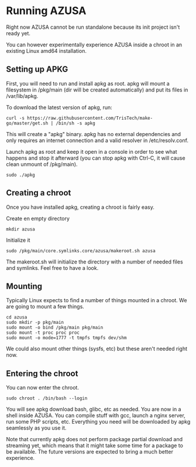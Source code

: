 # Running AZUSA

Right now AZUSA cannot be run standalone because its init project isn't ready yet.

You can however experimentally experience AZUSA inside a chroot in an existing Linux amd64 installation.

## Setting up APKG

First, you will need to run and install apkg as root. apkg will mount a filesystem in /pkg/main (dir will be created automatically) and put its files in /var/lib/apkg.

To download the latest version of apkg, run:

	curl -s https://raw.githubusercontent.com/TrisTech/make-go/master/get.sh | /bin/sh -s apkg

This will create a "apkg" binary. apkg has no external dependencies and only requires an internet connection and a valid resolver in /etc/resolv.conf.

Launch apkg as root and keep it open in a console in order to see what happens and stop it afterward (you can stop apkg with Ctrl-C, it will cause clean unmount of /pkg/main).

	sudo ./apkg

## Creating a chroot

Once you have installed apkg, creating a chroot is fairly easy.

Create en empty directory

	mkdir azusa

Initialize it

	sudo /pkg/main/core.symlinks.core/azusa/makeroot.sh azusa

The makeroot.sh will initialize the directory with a number of needed files and symlinks. Feel free to have a look.

## Mounting

Typically Linux expects to find a number of things mounted in a chroot. We are going to mount a few things.

	cd azusa
	sudo mkdir -p pkg/main
	sudo mount -o bind /pkg/main pkg/main
	sudo mount -t proc proc proc
	sudo mount -o mode=1777 -t tmpfs tmpfs dev/shm

We could also mount other things (sysfs, etc) but these aren't needed right now.

## Entering the chroot

You can now enter the chroot.

	sudo chroot . /bin/bash --login

You will see apkg download bash, glibc, etc as needed. You are now in a shell inside AZUSA. You can compile stuff with gcc, launch a nginx server, run some PHP scripts, etc. Everything you need will be downloaded by apkg seamlessly as you use it.

Note that currently apkg does not perform package partial download and streaming yet, which means that it might take some time for a package to be available. The future versions are expected to bring a much better experience.
